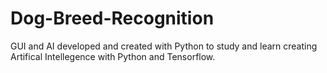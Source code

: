 # Dog-Breed-Recognition
GUI and AI developed and created with Python to study and learn creating Artifical Intellegence with Python and Tensorflow.
